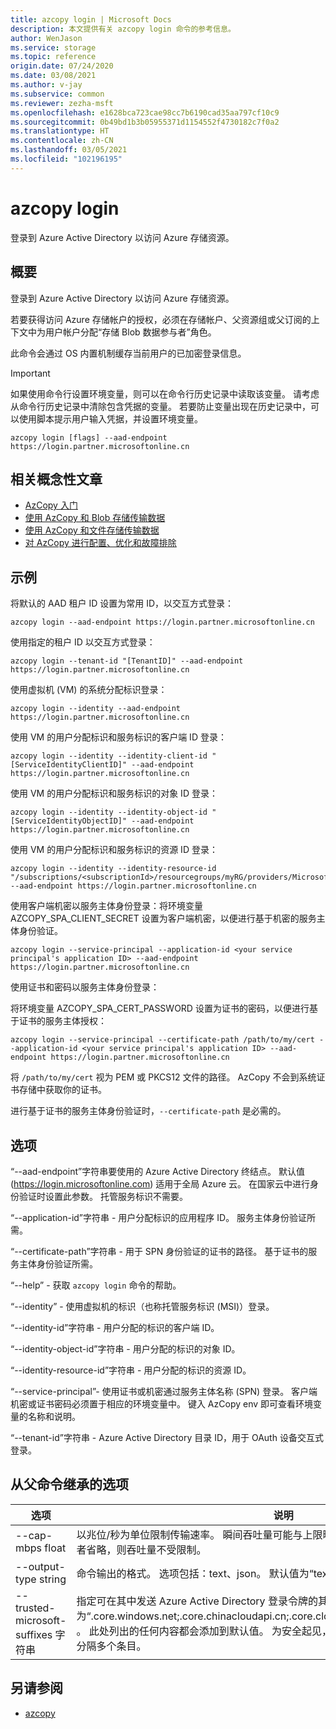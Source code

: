 ```yaml
---
title: azcopy login | Microsoft Docs
description: 本文提供有关 azcopy login 命令的参考信息。
author: WenJason
ms.service: storage
ms.topic: reference
origin.date: 07/24/2020
ms.date: 03/08/2021
ms.author: v-jay
ms.subservice: common
ms.reviewer: zezha-msft
ms.openlocfilehash: e1628bca723cae98cc7b6190cad35aa797cf10c9
ms.sourcegitcommit: 0b49bd1b3b05955371d1154552f4730182c7f0a2
ms.translationtype: HT
ms.contentlocale: zh-CN
ms.lasthandoff: 03/05/2021
ms.locfileid: "102196195"
---
```

# <a name="azcopy-login"></a>azcopy login

登录到 Azure Active Directory 以访问 Azure 存储资源。

## <a name="synopsis"></a>概要

登录到 Azure Active Directory 以访问 Azure 存储资源。

若要获得访问 Azure 存储帐户的授权，必须在存储帐户、父资源组或父订阅的上下文中为用户帐户分配“存储 Blob 数据参与者”角色。

此命令会通过 OS 内置机制缓存当前用户的已加密登录信息。

> [!IMPORTANT]
> 如果使用命令行设置环境变量，则可以在命令行历史记录中读取该变量。 请考虑从命令行历史记录中清除包含凭据的变量。 若要防止变量出现在历史记录中，可以使用脚本提示用户输入凭据，并设置环境变量。

```azcopy
azcopy login [flags] --aad-endpoint https://login.partner.microsoftonline.cn
```

## <a name="related-conceptual-articles"></a>相关概念性文章

- [AzCopy 入门](storage-use-azcopy-v10.md)
- [使用 AzCopy 和 Blob 存储传输数据](./storage-use-azcopy-v10.md#transfer-data)
- [使用 AzCopy 和文件存储传输数据](storage-use-azcopy-files.md)
- [对 AzCopy 进行配置、优化和故障排除](storage-use-azcopy-configure.md)

## <a name="examples"></a>示例

将默认的 AAD 租户 ID 设置为常用 ID，以交互方式登录：

```azcopy
azcopy login --aad-endpoint https://login.partner.microsoftonline.cn
```

使用指定的租户 ID 以交互方式登录：

```azcopy
azcopy login --tenant-id "[TenantID]" --aad-endpoint https://login.partner.microsoftonline.cn
```

使用虚拟机 (VM) 的系统分配标识登录：

```azcopy
azcopy login --identity --aad-endpoint https://login.partner.microsoftonline.cn
```

使用 VM 的用户分配标识和服务标识的客户端 ID 登录：
  
```azcopy
azcopy login --identity --identity-client-id "[ServiceIdentityClientID]" --aad-endpoint https://login.partner.microsoftonline.cn
```
 
使用 VM 的用户分配标识和服务标识的对象 ID 登录：

```azcopy
azcopy login --identity --identity-object-id "[ServiceIdentityObjectID]" --aad-endpoint https://login.partner.microsoftonline.cn
```

使用 VM 的用户分配标识和服务标识的资源 ID 登录：
 
```azcopy
azcopy login --identity --identity-resource-id "/subscriptions/<subscriptionId>/resourcegroups/myRG/providers/Microsoft.ManagedIdentity/userAssignedIdentities/myID" --aad-endpoint https://login.partner.microsoftonline.cn
```

使用客户端机密以服务主体身份登录：将环境变量 AZCOPY_SPA_CLIENT_SECRET 设置为客户端机密，以便进行基于机密的服务主体身份验证。

```azcopy
azcopy login --service-principal --application-id <your service principal's application ID> --aad-endpoint https://login.partner.microsoftonline.cn
```

使用证书和密码以服务主体身份登录：

将环境变量 AZCOPY_SPA_CERT_PASSWORD 设置为证书的密码，以便进行基于证书的服务主体授权：

```azcopy
azcopy login --service-principal --certificate-path /path/to/my/cert --application-id <your service principal's application ID> --aad-endpoint https://login.partner.microsoftonline.cn
```

将 `/path/to/my/cert` 视为 PEM 或 PKCS12 文件的路径。 AzCopy 不会到系统证书存储中获取你的证书。

进行基于证书的服务主体身份验证时，`--certificate-path` 是必需的。

## <a name="options"></a>选项

“--aad-endpoint”字符串要使用的 Azure Active Directory 终结点。 默认值 (https://login.microsoftonline.com) 适用于全局 Azure 云。 在国家云中进行身份验证时设置此参数。 托管服务标识不需要。

“--application-id”字符串 - 用户分配标识的应用程序 ID。 服务主体身份验证所需。

“--certificate-path”字符串 - 用于 SPN 身份验证的证书的路径。 基于证书的服务主体身份验证所需。

“--help” - 获取 `azcopy login` 命令的帮助。

“--identity” - 使用虚拟机的标识（也称托管服务标识 (MSI)）登录。

“--identity-id”字符串 - 用户分配的标识的客户端 ID。

“--identity-object-id”字符串 - 用户分配的标识的对象 ID。

“--identity-resource-id”字符串 - 用户分配的标识的资源 ID。

“--service-principal”- 使用证书或机密通过服务主体名称 (SPN) 登录。 客户端机密或证书密码必须置于相应的环境变量中。 键入 AzCopy env 即可查看环境变量的名称和说明。

“--tenant-id”字符串 - Azure Active Directory 目录 ID，用于 OAuth 设备交互式登录。

## <a name="options-inherited-from-parent-commands"></a>从父命令继承的选项

|选项|说明|
|---|---|
|--cap-mbps float|以兆位/秒为单位限制传输速率。 瞬间吞吐量可能与上限略有不同。 如果此选项设置为零，或者省略，则吞吐量不受限制。|
|--output-type string|命令输出的格式。 选项包括：text、json。 默认值为“text”。|
|--trusted-microsoft-suffixes 字符串   |指定可在其中发送 Azure Active Directory 登录令牌的其他域后缀。  默认值为“.core.windows.net;.core.chinacloudapi.cn;.core.cloudapi.de;.core.usgovcloudapi.net” 。 此处列出的任何内容都会添加到默认值。 为安全起见，应只在此处放置 Azure 域。 用分号分隔多个条目。|

## <a name="see-also"></a>另请参阅

- [azcopy](storage-ref-azcopy.md)
